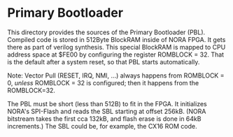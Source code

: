 Primary Bootloader
===================

This directory provides the sources of the Primary Bootloader (PBL).
Compiled code is stored in 512Byte BlockRAM inside of NORA FPGA. It gets there as part of verilog synthesis.
This special BlockRAM is mapped to CPU address space at $FE00 by configuring the register ROMBLOCK = 32.
That is the default after a system reset, so that PBL starts automatically.

Note: Vector Pull (RESET, IRQ, NMI, ...) always happens from ROMBLOCK = 0, *unless* ROMBLOCK = 32 is configured; 
then it happens from the ROMBLOCK=32.

The PBL must be short (less than 512B) to fit in the FPGA.
It initializes NORA's SPI-Flash and reads the SBL starting at offset 256kB. 
(NORA bitstream takes the first cca 132kB, and flash erase is done in 64kB increments.)
The SBL could be, for example, the CX16 ROM code.
